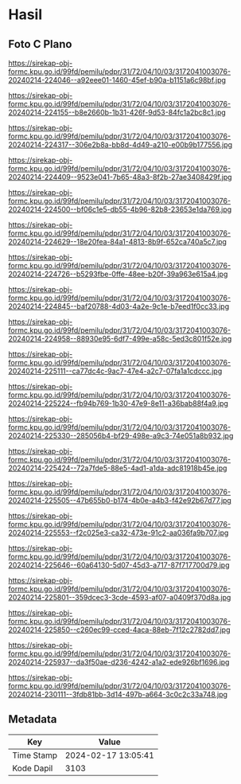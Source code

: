 # Hasil

## Foto C Plano

https://sirekap-obj-formc.kpu.go.id/99fd/pemilu/pdpr/31/72/04/10/03/3172041003076-20240214-224046--a92eee01-1460-45ef-b90a-b1151a6c98bf.jpg

https://sirekap-obj-formc.kpu.go.id/99fd/pemilu/pdpr/31/72/04/10/03/3172041003076-20240214-224155--b8e2660b-1b31-426f-9d53-84fc1a2bc8c1.jpg

https://sirekap-obj-formc.kpu.go.id/99fd/pemilu/pdpr/31/72/04/10/03/3172041003076-20240214-224317--306e2b8a-bb8d-4d49-a210-e00b9b177556.jpg

https://sirekap-obj-formc.kpu.go.id/99fd/pemilu/pdpr/31/72/04/10/03/3172041003076-20240214-224409--9523e041-7b65-48a3-8f2b-27ae3408429f.jpg

https://sirekap-obj-formc.kpu.go.id/99fd/pemilu/pdpr/31/72/04/10/03/3172041003076-20240214-224500--bf06c1e5-db55-4b96-82b8-23653e1da769.jpg

https://sirekap-obj-formc.kpu.go.id/99fd/pemilu/pdpr/31/72/04/10/03/3172041003076-20240214-224629--18e20fea-84a1-4813-8b9f-652ca740a5c7.jpg

https://sirekap-obj-formc.kpu.go.id/99fd/pemilu/pdpr/31/72/04/10/03/3172041003076-20240214-224726--b5293fbe-0ffe-48ee-b20f-39a963e615a4.jpg

https://sirekap-obj-formc.kpu.go.id/99fd/pemilu/pdpr/31/72/04/10/03/3172041003076-20240214-224845--baf20788-4d03-4a2e-9c1e-b7eed1f0cc33.jpg

https://sirekap-obj-formc.kpu.go.id/99fd/pemilu/pdpr/31/72/04/10/03/3172041003076-20240214-224958--88930e95-6df7-499e-a58c-5ed3c801f52e.jpg

https://sirekap-obj-formc.kpu.go.id/99fd/pemilu/pdpr/31/72/04/10/03/3172041003076-20240214-225111--ca77dc4c-9ac7-47e4-a2c7-07fa1a1cdccc.jpg

https://sirekap-obj-formc.kpu.go.id/99fd/pemilu/pdpr/31/72/04/10/03/3172041003076-20240214-225224--fb94b769-1b30-47e9-8e11-a36bab88f4a9.jpg

https://sirekap-obj-formc.kpu.go.id/99fd/pemilu/pdpr/31/72/04/10/03/3172041003076-20240214-225330--285056b4-bf29-498e-a9c3-74e051a8b932.jpg

https://sirekap-obj-formc.kpu.go.id/99fd/pemilu/pdpr/31/72/04/10/03/3172041003076-20240214-225424--72a7fde5-88e5-4ad1-a1da-adc81918b45e.jpg

https://sirekap-obj-formc.kpu.go.id/99fd/pemilu/pdpr/31/72/04/10/03/3172041003076-20240214-225505--47b655b0-b174-4b0e-a4b3-f42e92b67d77.jpg

https://sirekap-obj-formc.kpu.go.id/99fd/pemilu/pdpr/31/72/04/10/03/3172041003076-20240214-225553--f2c025e3-ca32-473e-91c2-aa036fa9b707.jpg

https://sirekap-obj-formc.kpu.go.id/99fd/pemilu/pdpr/31/72/04/10/03/3172041003076-20240214-225646--60a64130-5d07-45d3-a717-87f717700d79.jpg

https://sirekap-obj-formc.kpu.go.id/99fd/pemilu/pdpr/31/72/04/10/03/3172041003076-20240214-225801--359dcec3-3cde-4593-af07-a0409f370d8a.jpg

https://sirekap-obj-formc.kpu.go.id/99fd/pemilu/pdpr/31/72/04/10/03/3172041003076-20240214-225850--c260ec99-cced-4aca-88eb-7f12c2782dd7.jpg

https://sirekap-obj-formc.kpu.go.id/99fd/pemilu/pdpr/31/72/04/10/03/3172041003076-20240214-225937--da3f50ae-d236-4242-a1a2-ede926bf1696.jpg

https://sirekap-obj-formc.kpu.go.id/99fd/pemilu/pdpr/31/72/04/10/03/3172041003076-20240214-230111--3fdb81bb-3d14-497b-a664-3c0c2c33a748.jpg


## Metadata

| Key        | Value               |
| ---------- | ------------------- |
| Time Stamp | 2024-02-17 13:05:41 |
| Kode Dapil | 3103                |




